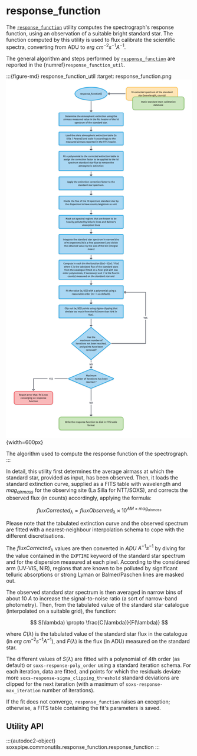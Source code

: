# response_function

The [`response_function`](#soxspipe.commonutils.response_function) utility computes the spectrograph's response function, using an observation of a suitable bright standard star. The function computed by this utility is used to flux calibrate the scientific spectra, converting from ADU to $erg$ $cm^{-2} s^{-1} A^{-1}$.

The general algorithm and steps performed by [`response_function`](#soxspipe.commonutils.response_function) are reported in the {numref}`response_function_util`.

:::{figure-md} response_function_util
:target: response_function.png
![](response_function.png){width=600px}

The algorithm used to compute the response function of the spectrograph.
:::

In detail, this utility first determines the average airmass at which the standard star, provided as input, has been observed. Then, it loads the standard extinction curve, supplied as a FITS table with wavelength and $mag_{airmass}$ for the observing site (La Silla for NTT/SOXS), and corrects the observed flux (in counts) accordingly, applying the formula:

$$
fluxCorrected_{\lambda} = fluxObserved_{\lambda} \times 10^{AM \times mag_{airmass}}
$$

Please note that the tabulated extinction curve and the observed spectrum are fitted with a nearest-neighbour interpolation schema to cope with the different discretisations.

The $fluxCorrected_{\lambda}$ values are then converted in $ADU$ ${A}^{-1} s^{-1}$ by diving for the value contained in the `EXPTIME` keyword of the standard star spectrum and for the dispersion measured at each pixel. According to the considered arm (UV-VIS, NIR), regions that are known to be polluted by significant telluric absorptions or strong Lyman or Balmer/Paschen lines are masked out.

The observed standard star spectrum is then averaged in narrow bins of about 10 $A$ to increase the signal-to-noise ratio (a sort of narrow-band photometry). Then, from the tabulated value of the standard star catalogue (interpolated on a suitable grid), the function:

$$
S(\lambda) \propto \frac{C(\lambda)}{F(\lambda)}
$$

where $C(\lambda)$ is the tabulated value of the standard star flux in the catalogue (in $erg$ $cm^{-2} s^{-1} A^{-1}$), and $F(\lambda)$ is the flux (in ADU) measured on the standard star.

The different values of $S(\lambda)$ are fitted with a polynomial of 4th order (as default) or `soxs-response-poly_order` using a standard iteration schema. For each iteration, data are fitted, and points for which the residuals deviate more `soxs-response-sigma_clipping_threshold` standard deviations are clipped for the next iteration (with a maximum of `soxs-response-max_iteration` number of iterations).

If the fit does not converge, `response_function` raises an exception; otherwise, a FITS table containing the fit's parameters is saved.

## Utility API



:::{autodoc2-object} soxspipe.commonutils.response_function.response_function
:::
